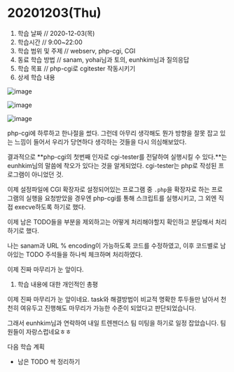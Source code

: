 # 20201203\(Thu\)

1. 학습 날짜 // 2020-12-03\(목\)
2. 학습시간 // 9:00~22:00
3. 학습 범위 및 주제 // webserv, php-cgi, CGI
4. 동료 학습 방법 // sanam, yohai님과 토의, eunhkim님과 질의응답
5. 학습 목표 // php-cgi로 cgitester 작동시키기
6. 상세 학습 내용

![image](https://user-images.githubusercontent.com/54612343/101271656-3b21f480-37c8-11eb-9824-9971d38554b5.png)

![image](https://user-images.githubusercontent.com/54612343/101271704-981daa80-37c8-11eb-8463-c12c84e1a842.png)

![image](https://user-images.githubusercontent.com/54612343/101271667-63a9ee80-37c8-11eb-8b09-ad0c5b807fff.png)

php-cgi에 하루하고 한나절을 썼다. 그런데 아무리 생각해도 뭔가 방향을 잘못 잡고 있는 느낌이 들어서 우리가 당연하다 생각하는 것들을 다시 의심해보았다.

결과적으로 **php-cgi의 첫번째 인자로 cgi-tester를 전달하여 실행시킬 수 있다.**는 eunhkim님의 말씀에 착오가 있다는 것을 알게되었다. cgi-tester는 php로 작성된 프로그램이 아니었던 것.

이제 설정파일에 CGI 확장자로 설정되어있는 프로그램 중 `.php`을 확장자로 하는 프로그램의 실행을 요청받았을 경우엔 php-cgi를 통해 스크립트를 실행시키고, 그 외엔 직접 execve하도록 하기로 했다.

이제 남은 TODO들을 부분을 제외하고는 어떻게 처리해야할지 확인하고 분담해서 처리하기로 했다.

나는 sanam과 URL % encoding이 가능하도록 코드를 수정하였고, 이후 코드별로 남아있는 TODO 주석들을 하나씩 체크하며 처리하였다.

이제 진짜 마무리가 눈 앞이다.

1. 학습 내용에 대한 개인적인 총평

이제 진짜 마무리가 눈 앞이네요. task와 해결방법이 비교적 명확한 투두들만 남아서 천천히 여유두고 진행해도 마무리가 가능한 수준이 되었다고 판단되었습니다.

그래서 eunhkim님과 연락하여 내일 트렌젠더스 팀 미팅을 하기로 일정 잡았습니다. 팀원들이 자랑스럽네요ㅎㅎ

다음 학습 계획

* 남은 TODO 싹 정리하기

